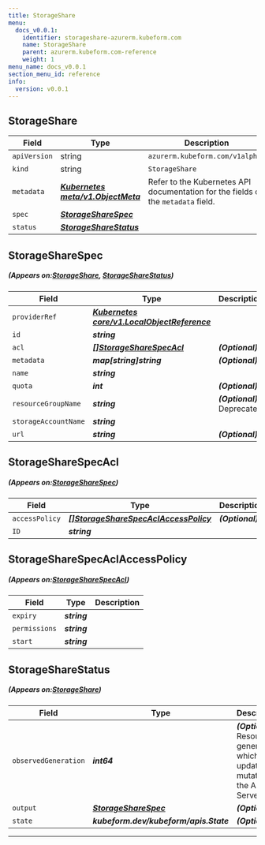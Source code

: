 ```yaml
---
title: StorageShare
menu:
  docs_v0.0.1:
    identifier: storageshare-azurerm.kubeform.com
    name: StorageShare
    parent: azurerm.kubeform.com-reference
    weight: 1
menu_name: docs_v0.0.1
section_menu_id: reference
info:
  version: v0.0.1
---
```


## StorageShare
| Field | Type | Description |
| ------ | ----- | ----------- |
| `apiVersion` | string | `azurerm.kubeform.com/v1alpha1` |
|    `kind` | string | `StorageShare` |
| `metadata` | ***[Kubernetes meta/v1.ObjectMeta](https://kubernetes.io/docs/reference/generated/kubernetes-api/v1.13/#objectmeta-v1-meta)***|Refer to the Kubernetes API documentation for the fields of the `metadata` field.|
| `spec` | ***[StorageShareSpec](#StorageShareSpec)***||
| `status` | ***[StorageShareStatus](#StorageShareStatus)***||
## StorageShareSpec
##### (Appears on:[StorageShare](#StorageShare), [StorageShareStatus](#StorageShareStatus))
| Field | Type | Description |
| ------ | ----- | ----------- |
| `providerRef` | ***[Kubernetes core/v1.LocalObjectReference](https://kubernetes.io/docs/reference/generated/kubernetes-api/v1.13/#localobjectreference-v1-core)***||
| `id` | ***string***||
| `acl` | ***[[]StorageShareSpecAcl](#StorageShareSpecAcl)***| ***(Optional)*** |
| `metadata` | ***map[string]string***| ***(Optional)*** |
| `name` | ***string***||
| `quota` | ***int***| ***(Optional)*** |
| `resourceGroupName` | ***string***| ***(Optional)*** Deprecated|
| `storageAccountName` | ***string***||
| `url` | ***string***| ***(Optional)*** |
## StorageShareSpecAcl
##### (Appears on:[StorageShareSpec](#StorageShareSpec))
| Field | Type | Description |
| ------ | ----- | ----------- |
| `accessPolicy` | ***[[]StorageShareSpecAclAccessPolicy](#StorageShareSpecAclAccessPolicy)***| ***(Optional)*** |
| `ID` | ***string***||
## StorageShareSpecAclAccessPolicy
##### (Appears on:[StorageShareSpecAcl](#StorageShareSpecAcl))
| Field | Type | Description |
| ------ | ----- | ----------- |
| `expiry` | ***string***||
| `permissions` | ***string***||
| `start` | ***string***||
## StorageShareStatus
##### (Appears on:[StorageShare](#StorageShare))
| Field | Type | Description |
| ------ | ----- | ----------- |
| `observedGeneration` | ***int64***| ***(Optional)*** Resource generation, which is updated on mutation by the API Server.|
| `output` | ***[StorageShareSpec](#StorageShareSpec)***| ***(Optional)*** |
| `state` | ***kubeform.dev/kubeform/apis.State***| ***(Optional)*** |
---
